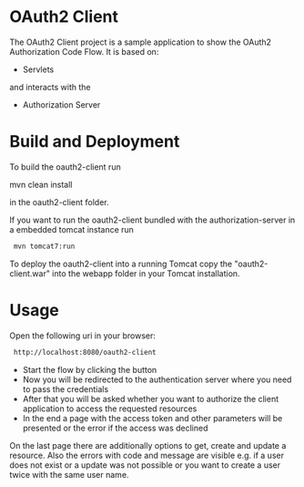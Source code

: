 OAuth2 Client
=====

The OAuth2 Client project is a sample application to show the OAuth2 Authorization Code Flow. It is based on:

* Servlets

and interacts with the

* Authorization Server

Build and Deployment
===

To build the oauth2-client run

 mvn clean install

in the oauth2-client folder.

If you want to run the oauth2-client bundled with the authorization-server in a embedded tomcat instance run
```sh
 mvn tomcat7:run
```

To deploy the oauth2-client into a running Tomcat copy the "oauth2-client.war" into the webapp folder in your Tomcat installation.

Usage
===

Open the following uri in your browser:
```html
 http://localhost:8080/oauth2-client
```
* Start the flow by clicking the button
* Now you will be redirected to the authentication server where you need to pass the credentials
* After that you will be asked whether you want to authorize the client application to access the requested resources
* In the end a page with the access token and other parameters will be presented or the error if the access was declined

On the last page there are additionally options to get, create and update a resource. Also the errors with code and message
are visible e.g. if a user does not exist or a update was not possible or you want to create a user twice with the same user name.